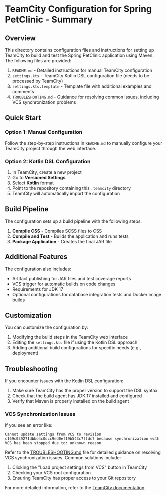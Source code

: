 # TeamCity Configuration for Spring PetClinic - Summary

## Overview

This directory contains configuration files and instructions for setting up TeamCity to build and test the Spring PetClinic application using Maven. The following files are provided:

1. `README.md` - Detailed instructions for manual TeamCity configuration
2. `settings.kts` - TeamCity Kotlin DSL configuration file (needs to be processed by TeamCity)
3. `settings.kts.template` - Template file with additional examples and comments
4. `TROUBLESHOOTING.md` - Guidance for resolving common issues, including VCS synchronization problems

## Quick Start

### Option 1: Manual Configuration

Follow the step-by-step instructions in `README.md` to manually configure your TeamCity project through the web interface.

### Option 2: Kotlin DSL Configuration

1. In TeamCity, create a new project
2. Go to **Versioned Settings**
3. Select **Kotlin** format
4. Point to the repository containing this `.teamcity` directory
5. TeamCity will automatically import the configuration

## Build Pipeline

The configuration sets up a build pipeline with the following steps:

1. **Compile CSS** - Compiles SCSS files to CSS
2. **Compile and Test** - Builds the application and runs tests
3. **Package Application** - Creates the final JAR file

## Additional Features

The configuration also includes:

- Artifact publishing for JAR files and test coverage reports
- VCS trigger for automatic builds on code changes
- Requirements for JDK 17
- Optional configurations for database integration tests and Docker image builds

## Customization

You can customize the configuration by:

1. Modifying the build steps in the TeamCity web interface
2. Editing the `settings.kts` file if using the Kotlin DSL approach
3. Adding additional build configurations for specific needs (e.g., deployment)

## Troubleshooting

If you encounter issues with the Kotlin DSL configuration:

1. Make sure TeamCity has the proper version to support the DSL syntax
2. Check that the build agent has JDK 17 installed and configured
3. Verify that Maven is properly installed on the build agent

### VCS Synchronization Issues

If you see an error like:

```
Cannot update settings from VCS to revision c169c039271dbbe4c0dcc9ed0ef19b543c7ffdc7 because synchronization with VCS has been stopped due to: unknown reason
```

Refer to the [TROUBLESHOOTING.md](TROUBLESHOOTING.md) file for detailed guidance on resolving VCS synchronization issues. Common solutions include:

1. Clicking the "Load project settings from VCS" button in TeamCity
2. Checking your VCS root configuration
3. Ensuring TeamCity has proper access to your Git repository

For more detailed information, refer to the [TeamCity documentation](https://www.jetbrains.com/help/teamcity/teamcity-documentation.html).
